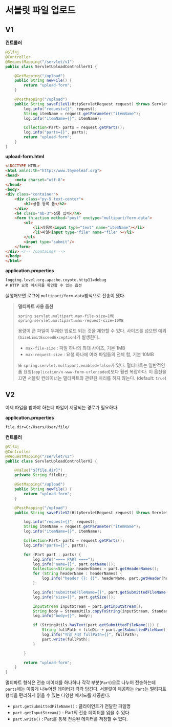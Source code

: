 # 서블릿 파일 업로드

## V1
**컨트롤러**
```java
@Slf4j
@Controller
@RequestMapping("/servlet/v1")
public class ServletUploadControllerV1 {

    @GetMapping("/upload")
    public String newFile() {
        return "upload-form";
    }

    @PostMapping("/upload")
    public String saveFileV1(HttpServletRequest request) throws ServletException, IOException {
        log.info("request={}", request);
        String itemName = request.getParameter("itemName");
        log.info("itemName={}", itemName);

        Collection<Part> parts = request.getParts();
        log.info("parts={}", parts);
        return "upload-form";
    }
}
```

**upload-form.html**
```html
<!DOCTYPE HTML>
<html xmlns:th="http://www.thymeleaf.org">
<head>
    <meta charset="utf-8">
</head>
<body>
<div class="container">
    <div class="py-5 text-center">
        <h2>상품 등록 폼</h2>
    </div>
    <h4 class="mb-3">상품 입력</h4>
    <form th:action method="post" enctype="multipart/form-data">
        <ul>
            <li>상품명<input type="text" name="itemName"></li>
            <li>파일<input type="file" name="file" ></li>
        </ul>
        <input type="submit"/>
    </form>
</div> <!-- /container -->
</body>
</html>
```

**application.properties**
```properties
logging.level.org.apache.coyote.http11=debug
# HTTP 요청 메시지를 확인할 수 있는 옵션
```

실행해보면 로그에 `multipart/form-data`방식으로 전송이 됐다.

> **멀티파트 사용 옵션**
> ```properties
> spring.servlet.multipart.max-file-size=1MB 
> spring.servlet.multipart.max-request-size=10MB
> ```
> 용량이 큰 파일이 무제한 업로드 되는 것을 제한할 수 있다. 사이즈를 넘으면 예외(`SizeLimitExceedException`)가 발생한다.
> - `max-file-size` : 파일 하나의 최대 사이즈, 기본 1MB
> - `max-request-size` : 요청 하나에 여러 파일들의 전체 합, 기본 10MB
> 
> 또 `spring.servlet.multipart.enabled=false`가 있다.
> 멀티파트는 일반적인 폼 요청(`application/x-www-form-urlencoded`)보다 훨씬 복잡하다. 이 옵션을 끄면 서블릿 컨테이너는 멀티파트와 관련된 처리를 하지 않는다.
> (default: `true`)

## V2

이제 파일을 받아야 하는데 파일이 저장되는 경로가 필요하다.

**application.properties**
```properties
file.dir=C:/Users/User/file/
```

**컨트롤러**
```java
@Slf4j
@Controller
@RequestMapping("/servlet/v2")
public class ServletUploadControllerV2 {

    @Value("${file.dir}")
    private String fileDir;

    @GetMapping("/upload")
    public String newFile() {
        return "upload-form";
    }

    @PostMapping("/upload")
    public String saveFileV2(HttpServletRequest request) throws ServletException, IOException {

        log.info("request={}", request);
        String itemName = request.getParameter("itemName");
        log.info("itemName={}", itemName);

        Collection<Part> parts = request.getParts();
        log.info("parts={}", parts);

        for (Part part : parts) {
            log.info("==== PART ====");
            log.info("name={}", part.getName());
            Collection<String> headerNames = part.getHeaderNames();
            for (String headerName : headerNames) {
                log.info("header {}: {}", headerName, part.getHeader(headerName));
            }

            log.info("submittedFileName={}", part.getSubmittedFileName());
            log.info("size={}", part.getSize());

            InputStream inputStream = part.getInputStream();
            String body = StreamUtils.copyToString(inputStream, StandardCharsets.UTF_8);
            log.info("body={}", body);

            if (StringUtils.hasText(part.getSubmittedFileName())) {
                String fullPath = fileDir + part.getSubmittedFileName();
                log.info("파일 저장 fullPath={}", fullPath);
                part.write(fullPath);
            }

        }

        return "upload-form";
    }
}
```

멀티파트 형식은 전송 데이터를 하나하나 각각 부분(`Part`)으로 나누어 전송하는데 `parts`에는 이렇게 나누어진 데이터가 각각 담긴다. 서블릿이 제공하는 `Part`는
멀티파트 형식을 편리하게 읽을 수 있는 다양한 메서드를 제공한다.
- `part.getSubmittedFileName()` : 클라이언트가 전달한 파일명
- `part.getInputStream()` : Part의 전송 데이터를 읽을 수 있다.
- `part.write()` : Part를 통해 전송된 데이터를 저장할 수 있다.